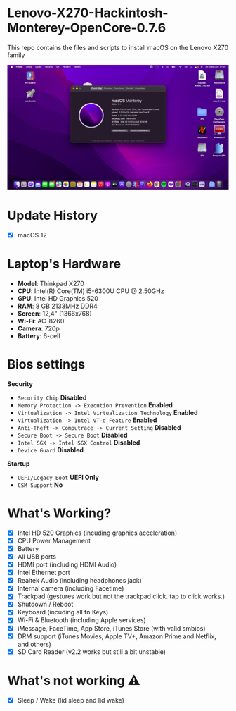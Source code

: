 # Lenovo-X270-Hackintosh-Monterey-OpenCore-0.7.6
This repo contains the files and scripts to install macOS on the Lenovo X270 family

![X270](Images/screen.png)

# Update History
- [x] macOS 12

# Laptop's Hardware
- <b>Model</b>: Thinkpad X270
- <b>CPU</b>: Intel(R) Core(TM) i5-6300U CPU @ 2.50GHz
- <b>GPU</b>: Intel HD Graphics 520
- <b>RAM</b>: 8 GB 2133MHz DDR4
- <b>Screen</b>: 12,4" (1366x768)
- <b>Wi-Fi</b>: AC-8260
- <b>Camera</b>: 720p
- <b>Battery</b>: 6-cell 

# Bios settings

<b>Security</b>
- `Security Chip` **Disabled**
- `Memory Protection -> Execution Prevention` **Enabled**
- `Virtualization -> Intel Virtualization Technology` **Enabled**
- `Virtualization -> Intel VT-d Feature` **Enabled**
- `Anti-Theft -> Computrace -> Current Setting` **Disabled**
- `Secure Boot -> Secure Boot` **Disabled**
- `Intel SGX -> Intel SGX Control` **Disabled**
- `Device Guard` **Disabled**

<b>Startup</b>
- `UEFI/Legacy Boot` **UEFI Only**
- `CSM Support` **No**

# What's Working?
- [x] Intel HD 520 Graphics (incuding graphics acceleration)
- [x] CPU Power Management
- [x] Battery
- [x] All USB ports
- [x] HDMI port (including HDMI Audio)
- [x] Intel Ethernet port
- [x] Realtek Audio (including headphones jack)
- [x] Internal camera (including Facetime)
- [x] Trackpad (gestures work but not the trackpad click. tap to click works.)
- [x] Shutdown / Reboot 
- [x] Keyboard (incuding all fn Keys)
- [x] Wi-Fi & Bluetooth (including Apple services)
- [x] iMessage, FaceTime, App Store, iTunes Store (with valid smbios)
- [x] DRM support (iTunes Movies, Apple TV+, Amazon Prime and Netflix, and others)
- [x] SD Card Reader (v2.2 works but still a bit unstable)

# What's not working ⚠️
- [x] Sleep / Wake (lid sleep and lid wake)
